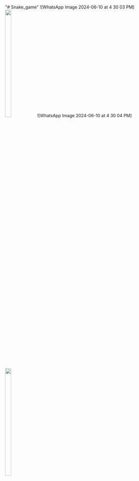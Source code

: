 "# Snake_game" 
![WhatsApp Image 2024-06-10 at 4 30 03 PM]<img src="https://github.com/Priya8333/Snake_game/assets/151007099/ec5f08fc-77c9-44d4-b975-af2a676811be" width="20%" height="30%">
![WhatsApp Image 2024-06-10 at 4 30 04 PM]<img src="https://github.com/Priya8333/Snake_game/assets/151007099/606dec07-89b5-4cd5-847b-bc22c4afdc51" width="20%" height="30%">
